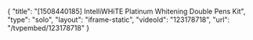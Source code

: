 {
    "title": "[1508440185] IntelliWHiTE Platinum Whitening Double Pens Kit",
    "type": "solo",
    "layout": "iframe-static",
    "videoId": "123178718",
    "url": "\/tvpembed\/123178718"
}